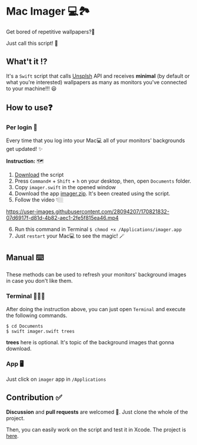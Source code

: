 
# Mac Imager 💻🏞

Get bored of repetitive wallpapers?🫣

Just call this script! 🫡


## What't it ⁉️

It's a `Swift` script that calls [Unsplsh](https://www.unsplash.com/) API and receives **minimal** (by default or what you're interested) wallpapers as many as monitors you've connected to your machine!!! 😃

## How to use❓

### Per login 🔆
Every time that you log into your Mac💻 all of your monitors' backgrounds get updated! ✨

**Instruction:** 🗺
1. [Download](https://github.com/mamadfrhi/MacImager/tree/main/MacImagerScript) the script
2. Press `Command⌘` + `Shift` + `h` on your desktop, then, open `Documents` folder.
3. Copy `imager.swift` in the opened window
4. Download the app [imager.zip](https://github.com/mamadfrhi/MacImager/blob/main/MacImagerApp/imager.zip). It's been created using the script.
5. Follow the video 👇🏼

https://user-images.githubusercontent.com/28094207/170821832-07d6917f-d81d-4b82-aec1-2fe5f815ea46.mp4

6. Run this command in Terminal
`$ chmod +x /Applications/imager.app`
8. Just `restart` your Mac💻 to see the magic! 🪄


## Manual ⌨️
These methods can be used to refresh your monitors' background images in case you don't like them.
### Terminal 🧑🏻‍💻

After doing the instruction above, you can just open `Terminal` and execute the following commands.

```
$ cd Documents
$ swift imager.swift trees
```
**trees** here is optional. It's topic of the background images that gonna download.
### App 🖥

Just click on `imager` app in `/Applications`



## Contribution ✅
**Discussion** and **pull requests** are welcomed 💖.
Just clone the whole of the project.

Then, you can easily work on the script and test it in Xcode.
The project is [here](https://github.com/mamadfrhi/MacImager/tree/main/MacImagerProject).
